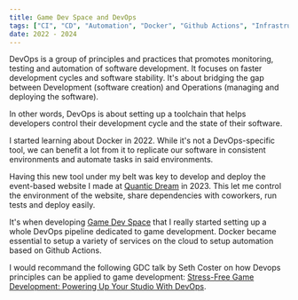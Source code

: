 ```yaml
---
title: Game Dev Space and DevOps
tags: ["CI", "CD", "Automation", "Docker", "Github Actions", "Infrastructure"]
date: 2022 - 2024
---
```


DevOps is a group of principles and practices that promotes monitoring, testing and automation of software development. It focuses on faster development cycles and software stability. It's about bridging the gap between Development (software creation) and Operations (managing and deploying the software).

In other words, DevOps is about setting up a toolchain that helps developers control their development cycle and the state of their software.

I started learning about Docker in 2022. While it's not a DevOps-specific tool, we can benefit a lot from it to replicate our software in consistent environments and automate tasks in said environments.

Having this new tool under my belt was key to develop and deploy the event-based website I made at [Quantic Dream](https://www.quanticdream.com/fr) in 2023. This let me control the environment of the website, share dependencies with coworkers, run tests and deploy easily.

It's when developing [Game Dev Space](https://game-dev.space/) that I really started setting up a whole DevOps pipeline dedicated to game development. Docker became essential to setup a variety of services on the cloud to setup automation based on Github Actions.

I would recommand the following GDC talk by Seth Coster on how Devops principles can be applied to game development: [Stress-Free Game Development: Powering Up Your Studio With DevOps](https://www.youtube.com/watch?v=t9HRzE7_2Xc).

